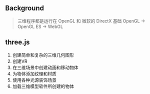 ## Background

> 三维程序都是运行在 OpenGL 和 微软的 DirectX 基础
> OpenGL -> OpenGL ES -> WebGL

## three.js
1. 创建简单和复杂的三维几何图形
2. 创建VR 
3. 在三维场景中创建动画和移动物体
4. 为物体添加纹理和材质
5. 使用各种光源装饰场景
6. 加载三维模型软件所创建的物体